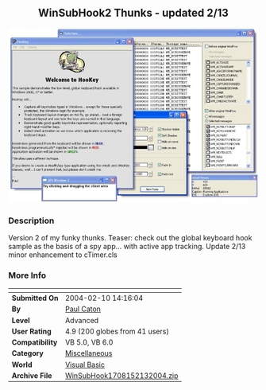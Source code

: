 ﻿<div align="center">

## WinSubHook2 Thunks \- updated 2/13

<img src="PIC200421616418899.jpg">
</div>

### Description

Version 2 of my funky thunks. Teaser: check out the global keyboard hook sample as the basis of a spy app... with active app tracking. Update 2/13 minor enhancement to cTimer.cls
 
### More Info
 


<span>             |<span>
---                |---
**Submitted On**   |2004-02-10 14:16:04
**By**             |[Paul Caton](https://github.com/Planet-Source-Code/PSCIndex/blob/master/ByAuthor/paul-caton.md)
**Level**          |Advanced
**User Rating**    |4.9 (200 globes from 41 users)
**Compatibility**  |VB 5\.0, VB 6\.0
**Category**       |[Miscellaneous](https://github.com/Planet-Source-Code/PSCIndex/blob/master/ByCategory/miscellaneous__1-1.md)
**World**          |[Visual Basic](https://github.com/Planet-Source-Code/PSCIndex/blob/master/ByWorld/visual-basic.md)
**Archive File**   |[WinSubHook1708152132004\.zip](https://github.com/Planet-Source-Code/paul-caton-winsubhook2-thunks-updated-2-13__1-51403/archive/master.zip)








